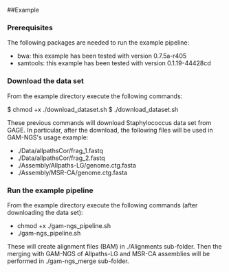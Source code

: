 ##Example

### Prerequisites

The following packages are needed to run the example pipeline:

 * bwa: this example has been tested with version 0.7.5a-r405
 * samtools: this example has been tested with version 0.1.19-44428cd

### Download the data set

From the example directory execute the following commands:

 $ chmod +x ./download_dataset.sh
 $ ./download_dataset.sh

These previous commands will download Staphylococcus data set from GAGE. 
In particular, after the download, the following files will be used in GAM-NGS's usage example:

 * ./Data/allpathsCor/frag_1.fastq
 * ./Data/allpathsCor/frag_2.fastq
 * ./Assembly/Allpaths-LG/genome.ctg.fasta
 * ./Assembly/MSR-CA/genome.ctg.fasta

### Run the example pipeline

From the example directory execute the following commands (after downloading the data set):

 * chmod +x ./gam-ngs_pipeline.sh
 * ./gam-ngs_pipeline.sh

These will create alignment files (BAM) in ./Alignments sub-folder.
Then the merging with GAM-NGS of Allpaths-LG and MSR-CA assemblies will be performed in ./gam-ngs_merge sub-folder.